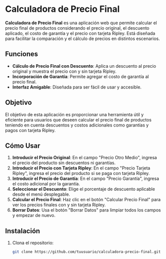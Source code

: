 # Calculadora de Precio Final

**Calculadora de Precio Final** es una aplicación web que permite calcular el precio final de productos considerando el precio original, el descuento aplicado, el costo de garantía y el precio con tarjeta Ripley. Está diseñada para facilitar la comparación y el cálculo de precios en distintos escenarios.

## Funciones

- **Cálculo de Precio Final con Descuento**: Aplica un descuento al precio original y muestra el precio con y sin tarjeta Ripley.
- **Incorporación de Garantía**: Permite agregar el costo de garantía al precio final.
- **Interfaz Amigable**: Diseñada para ser fácil de usar y accesible.

## Objetivo

El objetivo de esta aplicación es proporcionar una herramienta útil y eficiente para usuarios que deseen calcular el precio final de productos teniendo en cuenta descuentos y costos adicionales como garantías y pagos con tarjeta Ripley.

## Cómo Usar

1. **Introducir el Precio Original**: En el campo "Precio Otro Medio", ingresa el precio del producto sin descuentos ni garantías.
2. **Introducir el Precio con Tarjeta Ripley**: En el campo "Precio Tarjeta Ripley", ingresa el precio del producto si se paga con tarjeta Ripley.
3. **Introducir el Precio de Garantía**: En el campo "Precio Garantía", ingresa el costo adicional por la garantía.
4. **Seleccionar el Descuento**: Elige el porcentaje de descuento aplicable desde el menú desplegable.
5. **Calcular el Precio Final**: Haz clic en el botón "Calcular Precio Final" para ver los precios finales con y sin tarjeta Ripley.
6. **Borrar Datos**: Usa el botón "Borrar Datos" para limpiar todos los campos y empezar de nuevo.

## Instalación

1. Clona el repositorio:
   ```bash
   git clone https://github.com/tuusuario/calculadora-precio-final.git

